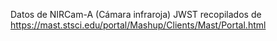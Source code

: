 Datos de NIRCam-A (Cámara infraroja) JWST recopilados de https://mast.stsci.edu/portal/Mashup/Clients/Mast/Portal.html
